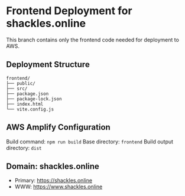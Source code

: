 # Frontend Deployment for shackles.online

This branch contains only the frontend code needed for deployment to AWS.

## Deployment Structure
```
frontend/
├── public/
├── src/
├── package.json
├── package-lock.json
├── index.html
└── vite.config.js
```

## AWS Amplify Configuration
Build command: `npm run build`
Base directory: `frontend`
Build output directory: `dist`

## Domain: shackles.online
- Primary: https://shackles.online
- WWW: https://www.shackles.online